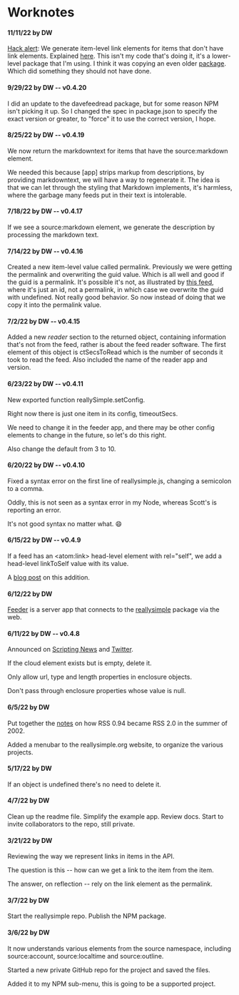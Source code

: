# Worknotes

#### 11/11/22 by DW 

<a href="http://scripting.com/2022/11/11.html#a141519">Hack alert</a>: We generate item-level link elements for items that don't have link elements. Explained <a href="http://scripting.com/2022/11/11.html#a141519">here</a>. This isn't my code that's doing it, it's a lower-level package that I'm using. I think it was copying an even older <a href="https://pythonhosted.org/feedparser/reference-entry-link.html">package</a>. Which did something they should not have done. 

#### 9/29/22 by DW -- v0.4.20

I did an update to the davefeedread package, but for some reason NPM isn't picking it up. So I changed the spec in package.json to specify the exact version or greater, to "force" it to use the correct version, I hope. 

#### 8/25/22 by DW -- v0.4.19

We now return the markdowntext for items that have the source:markdown element. 

We needed this because [app] strips markup from descriptions, by providing  markdowntext, we will have a way to regenerate it. The idea is that we can let through the styling that Markdown implements, it's harmless, where the garbage many feeds put in their text is intolerable. 

#### 7/18/22 by DW -- v0.4.17

If we see a source:markdown element, we generate the description by processing the markdown text.

#### 7/14/22 by DW -- v0.4.16

Created a new item-level value called permalink. Previously we were getting the permalink and overwriting the guid value. Which is all well and good if the guid is a permalink. It's possible it's not, as illustrated by <a href="http://xmlviewer.scripting.com/?url=http%3A%2F%2Fscripting.com%2Fuserfeeds%2Fdavewiner.xml">this feed</a>, where it's just an id, not a permalink, in which case we overwrite the guid with undefined. Not really good behavior. So now instead of doing that we copy it into the permalink value. 

#### 7/2/22 by DW -- v0.4.15

Added a new <i>reader</i> section to the returned object, containing information that's not from the feed, rather is about the feed reader software. The first element of this object is ctSecsToRead which is the number of seconds it took to read the feed. Also included the name of the reader app and version.

#### 6/23/22 by DW -- v0.4.11

New exported function reallySimple.setConfig.

Right now there is just one item in its config, timeoutSecs. 

We need to change it in the feeder app, and there may be other config elements to change in the future, so let's do this right. 

Also change the default from 3 to 10.

#### 6/20/22 by DW -- v0.4.10

Fixed a syntax error on the first line of reallysimple.js, changing a semicolon to a comma. 

Oddly, this is not seen as a syntax error in my Node, whereas Scott's is reporting an error.

It's not good syntax no matter what. :smile:

#### 6/15/22 by DW -- v0.4.9

If a feed has an &lt;atom:link> head-level element with rel="self", we add a head-level linkToSelf value with its value. 

A <a href="http://scripting.com/2022/06/15.html#a163715">blog post</a> on this addition. 

#### 6/12/22 by DW

<a href="https://github.com/scripting/feeder">Feeder</a> is a server app that connects to the <a href="https://github.com/scripting/reallysimple">reallysimple</a> package via the web. 

#### 6/11/22 by DW -- v0.4.8

Announced on <a href="http://scripting.com/2022/06/11.html#a193356">Scripting News</a> and <a href="https://twitter.com/davewiner/status/1535708039621353472">Twitter</a>. 

If the cloud element exists but is empty, delete it. 

Only allow url, type and length properties in enclosure objects.

Don't pass through enclosure properties whose value is null. 

#### 6/5/22 by DW

Put together the <a href="http://reallysimple.org/twentyYearsAgo.opml">notes</a> on how RSS 0.94 became RSS 2.0 in the summer of 2002.

Added a menubar to the reallysimple.org website, to organize the various projects.

#### 5/17/22 by DW

If an object is undefined there's no need to delete it.

#### 4/7/22 by DW

Clean up the readme file. Simplify the example app. Review docs. Start to invite collaborators to the repo, still private.

#### 3/21/22 by DW

Reviewing the way we represent links in items in the API. 

The question is this -- how can we get a link to the item from the item. 

The answer, on reflection -- rely on the link element as the permalink. 

#### 3/7/22 by DW

Start the reallysimple repo. Publish the NPM package. 

#### 3/6/22 by DW

It now understands various elements from the source namespace, including source:account, source:localtime and source:outline.

Started a new private GitHub repo for the project and saved the files. 

Added it to my NPM sub-menu, this is going to be a supported project.

